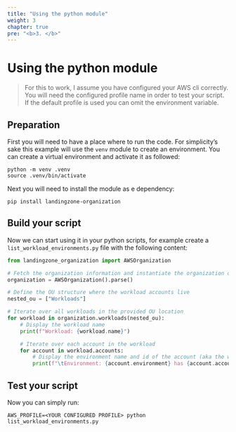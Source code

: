 ```yaml
---
title: "Using the python module"
weight: 3
chapter: true
pre: "<b>3. </b>"
---
```


# Using the python module 

> For this to work, I assume you have configured your AWS cli correctly. You will need the configured profile name in order to test your script. If the default profile is used you can omit the environment variable. 

## Preparation

First you will need to have a place where to run the code. For simplicity’s sake this example will use the `venv` module to create an environment. You can create a virtual environment and activate it as followed: 

```shell
python -m venv .venv
source .venv/bin/activate
```

Next you will need to install the module as e dependency:

```shell
pip install landingzone-organization
```

## Build your script

Now we can start using it in your python scripts, for example create a `list_workload_environments.py` file with the following content:

```python
from landingzone_organization import AWSOrganization

# Fetch the organization information and instantiate the organization object 
organization = AWSOrganization().parse()

# Define the OU structure where the workload accounts live
nested_ou = ["Workloads"]

# Iterate over all workloads in the provided OU location 
for workload in organization.workloads(nested_ou):
    # Display the workload name
    print(f"Workload: {workload.name}")

    # Iterate over each account in the workload
    for account in workload.accounts:
        # Display the environment name and id of the account (aka the workload environment)
        print(f"\tEnvironment: {account.environment} has {account.account_id}")
```

## Test your script

Now you can simply run:

```shell
AWS_PROFILE=<YOUR CONFIGURED PROFILE> python list_workload_environments.py
```
